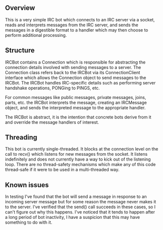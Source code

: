 Overview
---
This is a very simple IRC bot which connects to an IRC server via a socket,
reads and interprets messages from the IRC server, and sends the messages
in a digestible format to a handler which may then choose to perform
additional processing.

Structure
---
IRCBot contains a Connection which is responsible for abstracting the
connection details involved with sending messages to a server.  The
Connection class refers back to the IRCBot via its ConnectionClient
interface which allows the Connection object to send messages to
the IRCBot.  The IRCBot handles IRC-specific details such as performing
server handshake operations, PONGing to PINGS, etc.

For common messages like public messages, private messages, joins, parts,
etc. the IRCBot interprets the message, creating an IRCMessage object, and
sends the interpreted message to the appropriate handler.

The IRCBot is abstract, it is the intention that concrete bots derive from
it and override the message handlers of interest.

Threading
---
This bot is currently single-threaded.  It blocks at the connection level
on the call to recv() which listens for new messages from the socket.  It
listens indefinitely and does not currently have a way to kick out of the
listening loop.  There are no thread-safety mechanisms which make any of
this code thread-safe if it were to be used in a multi-threaded way.

Known issues
---
In testing I've found that the bot will send a message in response to an
incoming server message but for some reason the message never makes it to
the server.  I've verified that the send() call succeeds in these cases,
so I can't figure out why this happens.  I've noticed that it tends to happen
after a long period of bot inactivity, I have a suspicion that this may
have something to do with it.